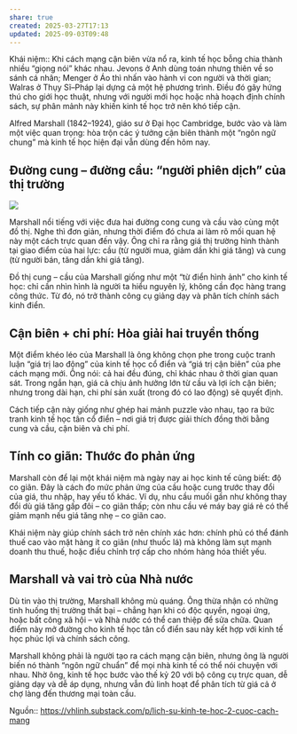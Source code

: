 ```yaml
---
share: true
created: 2025-03-27T17:13
updated: 2025-09-03T09:48
---
```

Khái niệm:: 
Khi cách mạng cận biên vừa nổ ra, kinh tế học bỗng chia thành nhiều “giọng nói” khác nhau. Jevons ở Anh dùng toán nhưng thiên về so sánh cá nhân; Menger ở Áo thì nhấn vào hành vi con người và thời gian; Walras ở Thụy Sĩ–Pháp lại dựng cả một hệ phương trình. Điều đó gây hứng thú cho giới học thuật, nhưng với người mới học hoặc nhà hoạch định chính sách, sự phân mảnh này khiến kinh tế học trở nên khó tiếp cận.

Alfred Marshall (1842–1924), giáo sư ở Đại học Cambridge, bước vào và làm một việc quan trọng: hòa trộn các ý tưởng cận biên thành một “ngôn ngữ chung” mà kinh tế học hiện đại vẫn dùng đến hôm nay.

## Đường cung – đường cầu: “người phiên dịch” của thị trường
![](https://substackcdn.com/image/fetch/$s_!b_HH!,w_848,c_limit,f_webp,q_auto:good,fl_progressive:steep/https%3A%2F%2Fsubstack-post-media.s3.amazonaws.com%2Fpublic%2Fimages%2F824497cf-ba2b-48b6-8699-f033dce9b5d7_985x808.webp) 

Marshall nổi tiếng với việc đưa hai đường cong cung và cầu vào cùng một đồ thị. Nghe thì đơn giản, nhưng thời điểm đó chưa ai làm rõ mối quan hệ này một cách trực quan đến vậy. Ông chỉ ra rằng giá thị trường hình thành tại giao điểm của hai lực: cầu (từ người mua, giảm dần khi giá tăng) và cung (từ người bán, tăng dần khi giá tăng).

Đồ thị cung – cầu của Marshall giống như một “từ điển hình ảnh” cho kinh tế học: chỉ cần nhìn hình là người ta hiểu nguyên lý, không cần đọc hàng trang công thức. Từ đó, nó trở thành công cụ giảng dạy và phân tích chính sách kinh điển.

## Cận biên + chi phí: Hòa giải hai truyền thống

Một điểm khéo léo của Marshall là ông không chọn phe trong cuộc tranh luận “giá trị lao động” của kinh tế học cổ điển và “giá trị cận biên” của phe cách mạng mới. Ông nói: cả hai đều đúng, chỉ khác nhau ở thời gian quan sát. Trong ngắn hạn, giá cả chịu ảnh hưởng lớn từ cầu và lợi ích cận biên; nhưng trong dài hạn, chi phí sản xuất (trong đó có lao động) sẽ quyết định.

Cách tiếp cận này giống như ghép hai mảnh puzzle vào nhau, tạo ra bức tranh kinh tế học tân cổ điển – nơi giá trị được giải thích đồng thời bằng cung và cầu, cận biên và chi phí.

## Tính co giãn: Thước đo phản ứng

Marshall còn để lại một khái niệm mà ngày nay ai học kinh tế cũng biết: độ co giãn. Đây là cách đo mức phản ứng của cầu hoặc cung trước thay đổi của giá, thu nhập, hay yếu tố khác. Ví dụ, nhu cầu muối gần như không thay đổi dù giá tăng gấp đôi – co giãn thấp; còn nhu cầu vé máy bay giá rẻ có thể giảm mạnh nếu giá tăng nhẹ – co giãn cao.

Khái niệm này giúp chính sách trở nên chính xác hơn: chính phủ có thể đánh thuế cao vào mặt hàng ít co giãn (như thuốc lá) mà không làm sụt mạnh doanh thu thuế, hoặc điều chỉnh trợ cấp cho nhóm hàng hóa thiết yếu.

## Marshall và vai trò của Nhà nước

Dù tin vào thị trường, Marshall không mù quáng. Ông thừa nhận có những tình huống thị trường thất bại – chẳng hạn khi có độc quyền, ngoại ứng, hoặc bất công xã hội – và Nhà nước có thể can thiệp để sửa chữa. Quan điểm này mở đường cho kinh tế học tân cổ điển sau này kết hợp với kinh tế học phúc lợi và chính sách công.

Marshall không phải là người tạo ra cách mạng cận biên, nhưng ông là người biến nó thành “ngôn ngữ chuẩn” để mọi nhà kinh tế có thể nói chuyện với nhau. Nhờ ông, kinh tế học bước vào thế kỷ 20 với bộ công cụ trực quan, dễ giảng dạy và dễ áp dụng, nhưng vẫn đủ linh hoạt để phân tích từ giá cả ở chợ làng đến thương mại toàn cầu.

Nguồn:: https://vhlinh.substack.com/p/lich-su-kinh-te-hoc-2-cuoc-cach-mang